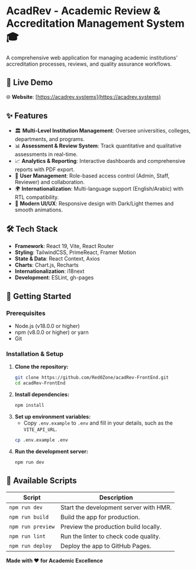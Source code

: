 
# AcadRev - Academic Review & Accreditation Management System 🎓

[](https://github.com/Red0Zone/acadRev-FrontEnd)
[](https://reactjs.org/)
[](https://vitejs.dev/)
[](https://tailwindcss.com/)
[](https://www.google.com/search?q=LICENSE)

A comprehensive web application for managing academic institutions' accreditation processes, reviews, and quality assurance workflows.

## 🚀 Live Demo

🌐 **Website**: [https://acadrev.systems](https://acadrev.systems)

## ✨ Features

  - 🏛️ **Multi-Level Institution Management**: Oversee universities, colleges, departments, and programs.
  - 📊 **Assessment & Review System**: Track quantitative and qualitative assessments in real-time.
  - 📈 **Analytics & Reporting**: Interactive dashboards and comprehensive reports with PDF export.
  - 👥 **User Management**: Role-based access control (Admin, Staff, Reviewer) and collaboration.
  - 🌍 **Internationalization**: Multi-language support (English/Arabic) with RTL compatibility.
  - 🎨 **Modern UI/UX**: Responsive design with Dark/Light themes and smooth animations.

## 🛠️ Tech Stack

  - **Framework**: React 19, Vite, React Router
  - **Styling**: TailwindCSS, PrimeReact, Framer Motion
  - **State & Data**: React Context, Axios
  - **Charts**: Chart.js, Recharts
  - **Internationalization**: i18next
  - **Development**: ESLint, gh-pages

## 🚀 Getting Started

### **Prerequisites**

  - Node.js (v18.0.0 or higher)
  - npm (v8.0.0 or higher) or yarn
  - Git

### **Installation & Setup**

1.  **Clone the repository:**
    ```bash
    git clone https://github.com/Red0Zone/acadRev-FrontEnd.git
    cd acadRev-FrontEnd
    ```
2.  **Install dependencies:**
    ```bash
    npm install
    ```
3.  **Set up environment variables:**
      - Copy `.env.example` to `.env` and fill in your details, such as the `VITE_API_URL`.
    <!-- end list -->
    ```bash
    cp .env.example .env
    ```
4.  **Run the development server:**
    ```bash
    npm run dev
    ```

## 📜 Available Scripts

| Script            | Description                               |
| ----------------- | ----------------------------------------- |
| `npm run dev`     | Start the development server with HMR.    |
| `npm run build`   | Build the app for production.             |
| `npm run preview` | Preview the production build locally.     |
| `npm run lint`    | Run the linter to check code quality.     |
| `npm run deploy`  | Deploy the app to GitHub Pages.           |


**Made with ❤️ for Academic Excellence**
